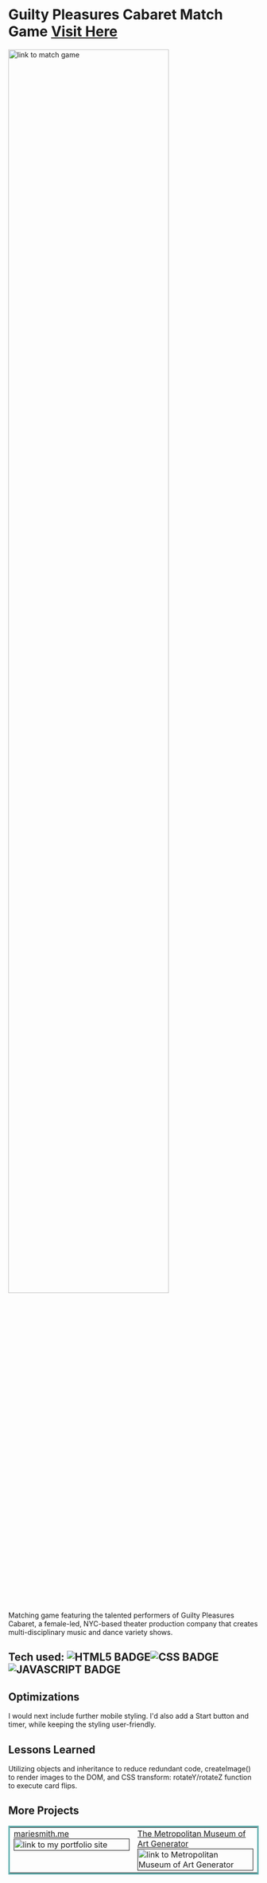 # Guilty Pleasures Cabaret Match Game <a href="https://gpc-matchgame.netlify.app/" target="_blank">Visit Here</a>
<a href="https://gpc-matchgame.netlify.app/" target="_blank">
<img src="https://media.giphy.com/media/Ktvwkdu0XaM6bEJv7K/giphy.gif" width="80%" margin="auto" alt="link to match game"/>
</a>

Matching game featuring the talented performers of Guilty Pleasures Cabaret, a female-led, NYC-based theater production company that creates multi-disciplinary music and dance variety shows.


## Tech used: ![HTML5 BADGE](https://img.shields.io/static/v1?label=|&message=HTML5&color=23555f&style=plastic&logo=html5)![CSS BADGE](https://img.shields.io/static/v1?label=|&message=CSS3&color=285f65&style=plastic&logo=css3)![JAVASCRIPT BADGE](https://img.shields.io/static/v1?label=|&message=JAVASCRIPT&color=3c7f5d&style=plastic&logo=javascript)


## Optimizations
I would next include further mobile styling. I'd also add a Start button and timer, while keeping the styling user-friendly.

## Lessons Learned

Utilizing objects and inheritance to reduce redundant code, createImage() to render images to the DOM, and CSS transform: rotateY/rotateZ function to execute card flips.


## More Projects

<table bordercolor="#66b2b2">

  <tr>
    <td width="50%"  style="align:center;" valign="top">
<a target="_blank" href="">mariesmith.me</a>
        <br />
      <a target="_blank" href="">
            <img src="https://media.giphy.com/media/BXLT2FUtBYmKDGl0nd/giphy.gif" width="100%"  alt="link to my portfolio site"/>
        </a>
    </td>
    <td width="50%" valign="top">
<a target="_blank" href="">The Metropolitan Museum of Art Generator</a>
      <br />
        <a target="_blank" href="">
          <img src="https://media.giphy.com/media/HdH82S9MPWdWmUk6eg/giphy.gif" width="100%" alt="link to Metropolitan Museum of Art Generator"/>
        </a>
    </td>
    
  </tr>
</table>